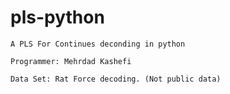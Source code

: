 # pls-python
`A PLS For Continues deconding in python`

`Programmer: Mehrdad Kashefi`

`Data Set: Rat Force decoding. (Not public data)`